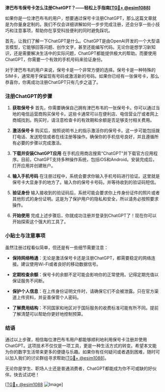 **津巴布韦保号卡怎么注册ChatGPT？——轻松上手指南[[TG💪+ @esim1088](https://t.me/s/esim1088)]**

如果你是一位津巴布韦的用户，想要通过保号卡注册ChatGPT，那么这篇文章就是为你量身定制的。我们不仅会详细讲解如何一步步完成注册，还会分享一些小技巧和注意事项，帮助你在享受科技便利的同时避免踩坑。

首先，让我们了解一下ChatGPT是什么。ChatGPT是由OpenAI开发的一个大型语言模型，它能够回答问题、创作文字，甚至还能编写代码。无论你是想学习新知识，还是需要解决生活中的实际问题，ChatGPT都能提供极大的帮助。而要使用ChatGPT，你需要一个有效的手机号码来验证身份。

对于津巴布韦的用户来说，保号卡是一个非常方便的选择。保号卡是一种特殊的SIM卡，通常用于保留现有号码或激活新的号码。如果你已经有一张保号卡，那么恭喜你，你离成功注册ChatGPT只有几步之遥了。

### 注册ChatGPT的步骤

1. **获取保号卡**
   首先，你需要确保自己拥有津巴布韦的一张保号卡。你可以通过当地的电信运营商购买保号卡。这些卡通常可以在便利店、电信营业厅或者网上商城找到。购买时，请注意检查卡的有效期和余额是否足够支付相关费用。

2. **激活保号卡**
   购买后，按照说明书上的指示激活你的保号卡。这一步可能包括拨打电话、发送短信或者在线注册等操作。确保你的手机信号良好，并且遵循所有必要的步骤以完成激活。

3. **下载并安装ChatGPT应用**
   在手机应用商店搜索“ChatGPT”并下载官方应用程序。目前，ChatGPT支持多种操作系统，包括iOS和Android。安装完成后，打开应用并创建账户。

4. **输入手机号码**
   在注册过程中，系统会要求你输入手机号码进行验证。这里就是保号卡大显身手的地方了。输入你的保号卡号码，并等待收到的验证码短信。

5. **验证身份**
   输入接收到的验证码后，系统可能会要求你上传身份证件的照片或者其他形式的身份证明。这是为了保护用户的隐私和安全，所以请务必按照要求操作。

6. **开始使用**
   完成上述步骤后，你就成功注册并登录到ChatGPT了！现在你可以开始探索这个强大的工具了。

### 小贴士与注意事项

虽然注册过程看似简单，但还是有一些细节需要注意：

- **保持网络畅通**：无论是激活保号卡还是注册ChatGPT，都需要稳定的网络连接。建议使用Wi-Fi或者良好的移动数据信号。
  
- **定期检查余额**：保号卡的余额不足可能会影响你的正常使用。记得定期充值以保证服务不间断。

- **保护个人信息**：在上传身份证明文件时，请确保它们不会被泄露。只在官方渠道上传资料，并妥善保管个人密码。

- **了解费用结构**：不同国家和地区对于国际服务的收费标准可能有所不同。提前了解清楚可以帮助你更好地控制预算。

### 结语

通过以上步骤，相信每位津巴布韦用户都能够顺利地利用保号卡注册并使用ChatGPT。这项技术不仅仅是一项工具，更是一种生活方式的转变。希望本文能为你的数字生活带来更多的便捷与乐趣。如果你有任何疑问或者遇到困难，随时可以加入我们的讨论群组寻求帮助[[TG💪+ @esim1088](https://t.me/s/esim1088)]。

无论你是学生、职场人士还是普通消费者，ChatGPT都能成为你不可或缺的好伙伴。快去试试吧！

[[TG💪+ @esim1088](https://t.me/s/esim1088) ![Image](https://i.postimg.cc/4NQfJmqS/Snipaste-2025-05-13-00-14-12.png)]